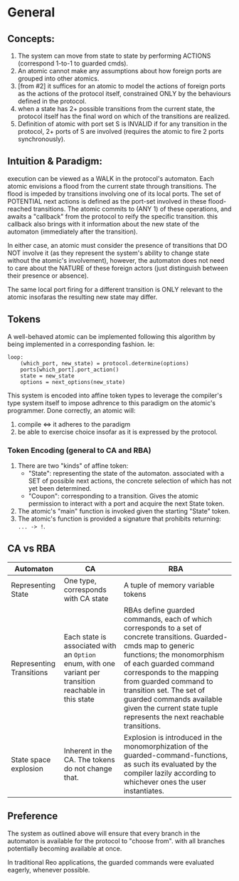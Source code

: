 # General

## Concepts:
1. The system can move from state to state by performing ACTIONS (correspond 1-to-1 to guarded cmds).
2. An atomic cannot make any assumptions about how foreign ports are grouped into other atomics.
3. [from #2] it suffices for an atomic to model the actions of foreign ports as the actions of
	the protocol itself, constrained ONLY by the behaviours defined in the protocol.
4. when a state has 2+ possible transitions from the current state, the protocol itself has
	the final word on which of the transitions are realized.
5. Definition of atomic with port set S is INVALID if for any transition in the protocol,
	2+ ports of S are involved (requires the atomic to fire 2 ports synchronously).

## Intuition & Paradigm:
execution can be viewed as a WALK in the protocol's automaton. Each atomic
envisions a flood from the current state through transitions. The flood is impeded by
transitions involving one of its local ports. The set of POTENTIAL next actions is
defined as the port-set involved in these flood-reached transitions. The atomic
commits to (ANY 1) of these operations, and awaits a "callback" from the protocol
to reify the specific transition. this callback also brings with it information
about the new state of the automaton (immediately after the transition).

In either case, an atomic must consider the presence of transitions that DO NOT
involve it (as they represent the system's ability to change state without the 
atomic's involvement), however, the automaton does not need to care about the NATURE
of these foreign actors (just distinguish between their presence or absence).

The same local port firing for a different transition is ONLY relevant to the atomic
insofaras the resulting new state may differ.

## Tokens
A well-behaved atomic can be implemented following this algorithm by being
implemented in a corresponding fashion. Ie:
```
loop:
	(which_port, new_state) = protocol.determine(options)
	ports[which_port].port_action()
	state = new_state
	options = next_options(new_state)
```
This system is encoded into affine token types to leverage the compiler's type
system itself to impose adhrence to this paradigm on the atomic's programmer.
Done correctly, an atomic will:
1. compile <=> it adheres to the paradigm
2. be able to exercise choice insofar as it is expressed by the protocol.

###  Token Encoding (general to CA and RBA)
1. There are two "kinds" of affine token:
	* "State": representing the state of the automaton. associated with a SET
	of possible next actions, the concrete selection of which has not yet been determined.
	* "Coupon": corresponding to a transition. Gives the atomic permission to interact
	with a port and acquire the next State token.
2. The atomic's "main" function is invoked given the starting "State" token.
3. The atomic's function is provided a signature that prohibits returning: `... -> !`.

## CA vs RBA
Automaton | CA | RBA
--- | --- | ---
Representing State | One type, corresponds with CA state | A tuple of memory variable tokens
Representing Transitions | Each state is associated with an `Option` enum, with one variant per transition reachable in this state | RBAs define guarded commands, each of which corresponds to a set of concrete transitions. Guarded-cmds map to generic functions; the monomorphism of each guarded command corresponds to the mapping from guarded command to transition set. The set of guarded commands available given the current state tuple represents the next reachable transitions.
State space explosion | Inherent in the CA. The tokens do not change that. | Explosion is introduced in the monomorphization of the guarded-command-functions, as such its evaluated by the compiler lazily according to whichever ones the user instantiates.

## Preference
The system as outlined above will ensure that every branch in the automaton is
available for the protocol to "choose from". with all branches potentially becoming 
available at once.

In traditional Reo applications, the guarded commands were evaluated eagerly, whenever possible.